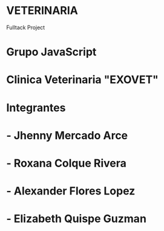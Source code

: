 # VETERINARIA
Fulltack Project
# Grupo JavaScript
# Clinica Veterinaria "EXOVET"
# Integrantes
# - Jhenny Mercado Arce
# - Roxana Colque Rivera
# - Alexander Flores Lopez
# - Elizabeth Quispe Guzman


